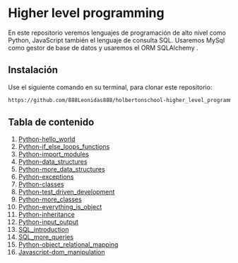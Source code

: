 # Higher level programming

En este repositorio veremos lenguajes de programación de alto nivel como
Python, JavaScript también el lenguaje de consulta SQL. Usaremos MySql como gestor de base de datos y usaremos el ORM SQLAlchemy .

## Instalación

Use el siguiente comando en su terminal, para clonar este repositorio:

```sh
https://github.com/888Leonidas888/holbertonschool-higher_level_programming.git
```

## Tabla de contenido

1. [Python-hello_world](./python-hello_world/)
2. [Python-if_else_loops_functions](./python-if_else_loops_functions/)
3. [Python-import_modules](./python-import_modules/)
4. [Python-data_structures](./python-data_structures/)
5. [Python-more_data_structures](./python-more_data_structures/)
6. [Python-exceptions](./python-exceptions/)
7. [Python-classes](./python-classes/)
8. [Python-test_driven_development](./python-test_driven_development/)
9. [Python-more_classes](./python-more_classes/)
10. [Python-everything_is_object](./python-everything_is_object/)
11. [Python-inheritance](./python-inheritance/)
12. [Python-input_output](./python-input_output/)
13. [SQL_introduction](./SQL_introduction/)
14. [SQL_more_queries](./SQL_more_queries/)
15. [Python-object_relational_mapping](./python-object_relational_mapping/)
16. [Javascript-dom_manipulation](./javascript-dom_manipulation/)

